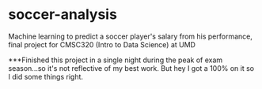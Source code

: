 # soccer-analysis
Machine learning to predict a soccer player's salary from his performance, final project for CMSC320 (Intro to Data Science) at UMD

***Finished this project in a single night during the peak of exam season...so it's not reflective of my best work. But hey I got a 100% on it so I did some things right.
